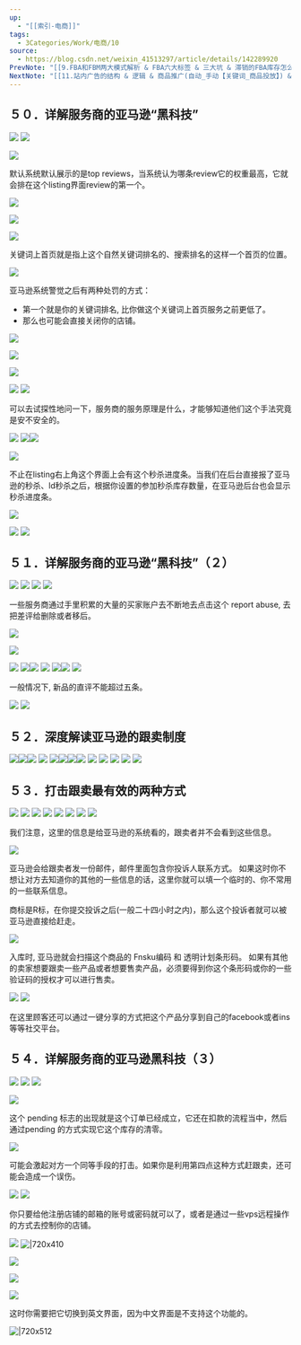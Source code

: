 ```yaml
---
up:
  - "[[索引-电商]]"
tags:
  - 3Categories/Work/电商/10
source:
  - https://blog.csdn.net/weixin_41513297/article/details/142289920
PrevNote: "[[9.FBA和FBM两大模式解析 & FBA六大标签 & 三大坑 & 滞销的FBA库存怎么处理 42-49]]"
NextNote: "[[11.站内广告的结构 & 逻辑 & 商品推广(自动_手动【关键词_商品投放】) & 品牌推广基础打法 55-61]]"
---
```


## ５０．详解服务商的亚马逊“黑科技” 
![](https://imgs-1302581161.cos.ap-guangzhou.myqcloud.com/ob/20250605152431110.webp)
![](https://imgs-1302581161.cos.ap-guangzhou.myqcloud.com/ob/20250605152431111.webp)

![](https://imgs-1302581161.cos.ap-guangzhou.myqcloud.com/ob/20250605152431112.webp)

默认系统默认展示的是top reviews，当系统认为哪条review它的权重最高，它就会排在这个listing界面review的第一个。

![](https://imgs-1302581161.cos.ap-guangzhou.myqcloud.com/ob/20250605152431113.webp)

![](https://imgs-1302581161.cos.ap-guangzhou.myqcloud.com/ob/20250605152431114.webp)

![](https://imgs-1302581161.cos.ap-guangzhou.myqcloud.com/ob/20250605152431115.webp)

关键词上首页就是指上这个自然关键词排名的、搜索排名的这样一个首页的位置。

![](https://imgs-1302581161.cos.ap-guangzhou.myqcloud.com/ob/20250605152431116.webp)

亚马逊系统警觉之后有两种处罚的方式：
- 第一个就是你的关键词排名, 比你做这个关键词上首页服务之前更低了。
- 那么也可能会直接关闭你的店铺。

![](https://imgs-1302581161.cos.ap-guangzhou.myqcloud.com/ob/20250605152431117.webp)

![](https://imgs-1302581161.cos.ap-guangzhou.myqcloud.com/ob/20250605152431118.webp)

![](https://imgs-1302581161.cos.ap-guangzhou.myqcloud.com/ob/20250605152431119.webp)

![](https://imgs-1302581161.cos.ap-guangzhou.myqcloud.com/ob/20250605152431120.webp)
![](https://imgs-1302581161.cos.ap-guangzhou.myqcloud.com/ob/20250605152431121.webp)

可以去试探性地问一下，服务商的服务原理是什么，才能够知道他们这个手法究竟是安不安全的。

![](https://imgs-1302581161.cos.ap-guangzhou.myqcloud.com/ob/20250605152431122.webp)
![](https://imgs-1302581161.cos.ap-guangzhou.myqcloud.com/ob/20250605152431123.webp)![](https://imgs-1302581161.cos.ap-guangzhou.myqcloud.com/ob/20250605152431124.webp)

![](https://imgs-1302581161.cos.ap-guangzhou.myqcloud.com/ob/20250605152431125.webp)

不止在listing右上角这个界面上会有这个秒杀进度条。当我们在后台直接报了亚马逊的秒杀、ld秒杀之后，根据你设置的参加秒杀库存数量，在亚马逊后台也会显示秒杀进度条。

![](https://imgs-1302581161.cos.ap-guangzhou.myqcloud.com/ob/20250605152431126.webp)


![](https://imgs-1302581161.cos.ap-guangzhou.myqcloud.com/ob/20250605152431127.webp)
![](https://imgs-1302581161.cos.ap-guangzhou.myqcloud.com/ob/20250605152431128.webp)





## ５１．详解服务商的亚马逊“黑科技”（２） 
![](https://imgs-1302581161.cos.ap-guangzhou.myqcloud.com/ob/20250605152431129.webp)
![](https://imgs-1302581161.cos.ap-guangzhou.myqcloud.com/ob/20250605152431130.webp)
![](https://imgs-1302581161.cos.ap-guangzhou.myqcloud.com/ob/20250605152431131.webp)
![](https://imgs-1302581161.cos.ap-guangzhou.myqcloud.com/ob/20250605152431132.webp)

一些服务商通过手里积累的大量的买家账户去不断地去点击这个 report abuse, 去把差评给删除或者移后。

![](https://imgs-1302581161.cos.ap-guangzhou.myqcloud.com/ob/20250605152431133.webp)

![](https://imgs-1302581161.cos.ap-guangzhou.myqcloud.com/ob/20250605152431134.webp)

![](https://imgs-1302581161.cos.ap-guangzhou.myqcloud.com/ob/20250605152431135.webp)
![](https://imgs-1302581161.cos.ap-guangzhou.myqcloud.com/ob/20250605152431136.webp)![](https://imgs-1302581161.cos.ap-guangzhou.myqcloud.com/ob/20250605152431137.webp)
![](https://imgs-1302581161.cos.ap-guangzhou.myqcloud.com/ob/20250605152431138.webp)
![](https://imgs-1302581161.cos.ap-guangzhou.myqcloud.com/ob/20250605152431139.webp)![](https://imgs-1302581161.cos.ap-guangzhou.myqcloud.com/ob/20250605152431140.webp)
![](https://imgs-1302581161.cos.ap-guangzhou.myqcloud.com/ob/20250605152431141.webp)

一般情况下, 新品的直评不能超过五条。

![](https://imgs-1302581161.cos.ap-guangzhou.myqcloud.com/ob/20250605152431142.webp)
![](https://imgs-1302581161.cos.ap-guangzhou.myqcloud.com/ob/20250605152431143.webp)





## ５２．深度解读亚马逊的跟卖制度 
![](https://imgs-1302581161.cos.ap-guangzhou.myqcloud.com/ob/20250605152431144.webp)![](https://imgs-1302581161.cos.ap-guangzhou.myqcloud.com/ob/20250605152431145.webp)![](https://imgs-1302581161.cos.ap-guangzhou.myqcloud.com/ob/20250605152431146.webp)
![](https://imgs-1302581161.cos.ap-guangzhou.myqcloud.com/ob/20250605152431147.webp)
![](https://imgs-1302581161.cos.ap-guangzhou.myqcloud.com/ob/20250605152431148.webp)![](https://imgs-1302581161.cos.ap-guangzhou.myqcloud.com/ob/20250605152431149.webp)![](https://imgs-1302581161.cos.ap-guangzhou.myqcloud.com/ob/20250605152431150.webp)![](https://imgs-1302581161.cos.ap-guangzhou.myqcloud.com/ob/20250605152431151.webp)
![](https://imgs-1302581161.cos.ap-guangzhou.myqcloud.com/ob/20250605152431152.webp)
![](https://imgs-1302581161.cos.ap-guangzhou.myqcloud.com/ob/20250605152431153.webp)
![](https://imgs-1302581161.cos.ap-guangzhou.myqcloud.com/ob/20250605152431154.webp)
![](https://imgs-1302581161.cos.ap-guangzhou.myqcloud.com/ob/20250605152431155.webp)
![](https://imgs-1302581161.cos.ap-guangzhou.myqcloud.com/ob/20250605152431156.webp)





## ５３．打击跟卖最有效的两种方式 
![](https://imgs-1302581161.cos.ap-guangzhou.myqcloud.com/ob/20250605152431157.webp)
![](https://imgs-1302581161.cos.ap-guangzhou.myqcloud.com/ob/20250605152431158.webp)
![](https://imgs-1302581161.cos.ap-guangzhou.myqcloud.com/ob/20250605152431159.webp)
![](https://imgs-1302581161.cos.ap-guangzhou.myqcloud.com/ob/20250605152431160.webp)
![](https://imgs-1302581161.cos.ap-guangzhou.myqcloud.com/ob/20250605152431162.webp)
![](https://imgs-1302581161.cos.ap-guangzhou.myqcloud.com/ob/20250605152431163.webp)
![](https://imgs-1302581161.cos.ap-guangzhou.myqcloud.com/ob/20250605152431164.webp)
![](https://imgs-1302581161.cos.ap-guangzhou.myqcloud.com/ob/20250605152431165.webp)

我们注意，这里的信息是给亚马逊的系统看的，跟卖者并不会看到这些信息。

![](https://imgs-1302581161.cos.ap-guangzhou.myqcloud.com/ob/20250605152431166.webp)

亚马逊会给跟卖者发一份邮件，邮件里面包含你投诉人联系方式。
如果这时你不想让对方去知道你的其他的一些信息的话，这里你就可以填一个临时的、你不常用的一些联系信息。

商标是R标，在你提交投诉之后(一般二十四小时之内)，那么这个投诉者就可以被亚马逊直接给赶走。

![](https://imgs-1302581161.cos.ap-guangzhou.myqcloud.com/ob/20250605152431167.webp)

入库时, 亚马逊就会扫描这个商品的 Fnsku编码 和 透明计划条形码。
如果有其他的卖家想要跟卖一些产品或者想要售卖产品，必须要得到你这个条形码或你的一些验证码的授权才可以进行售卖。

![](https://imgs-1302581161.cos.ap-guangzhou.myqcloud.com/ob/20250605152431168.webp)
![](https://imgs-1302581161.cos.ap-guangzhou.myqcloud.com/ob/20250605152431169.webp)

在这里顾客还可以通过一键分享的方式把这个产品分享到自己的facebook或者ins等等社交平台。





## ５４．详解服务商的亚马逊黑科技（３） 
![](https://imgs-1302581161.cos.ap-guangzhou.myqcloud.com/ob/20250605152431170.webp)
![](https://imgs-1302581161.cos.ap-guangzhou.myqcloud.com/ob/20250605152431171.webp)
![](https://imgs-1302581161.cos.ap-guangzhou.myqcloud.com/ob/20250605152431172.webp)

![](https://imgs-1302581161.cos.ap-guangzhou.myqcloud.com/ob/20250605152431173.webp)

这个 pending 标志的出现就是这个订单已经成立，它还在扣款的流程当中，然后通过pending 的方式实现它这个库存的清零。

![](https://imgs-1302581161.cos.ap-guangzhou.myqcloud.com/ob/20250605152431174.webp)

可能会激起对方一个同等手段的打击。如果你是利用第四点这种方式赶跟卖，还可能会造成一个误伤。

![](https://imgs-1302581161.cos.ap-guangzhou.myqcloud.com/ob/20250605152431175.webp)
![](https://imgs-1302581161.cos.ap-guangzhou.myqcloud.com/ob/20250605152431176.webp)

你只要给他注册店铺的邮箱的账号或密码就可以了，或者是通过一些vps远程操作的方式去控制你的店铺。

![](https://imgs-1302581161.cos.ap-guangzhou.myqcloud.com/ob/20250605152431177.webp)
![|720x410](https://imgs-1302581161.cos.ap-guangzhou.myqcloud.com/ob/20250605152431178.webp)

![](https://imgs-1302581161.cos.ap-guangzhou.myqcloud.com/ob/20250605152431179.webp)

![](https://imgs-1302581161.cos.ap-guangzhou.myqcloud.com/ob/20250605152431180.webp)

![](https://imgs-1302581161.cos.ap-guangzhou.myqcloud.com/ob/20250605152431181.webp)

这时你需要把它切换到英文界面，因为中文界面是不支持这个功能的。

![|720x512](https://imgs-1302581161.cos.ap-guangzhou.myqcloud.com/ob/20250605152431182.webp)


